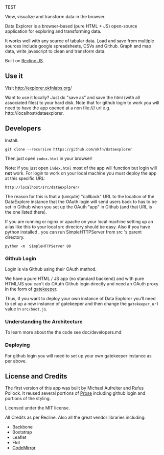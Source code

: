 TEST

View, visualize and transform data in the browser.

Data Explorer is a browser-based (pure HTML + JS) open-source application for
exploring and transforming data.

It works well with any source of tabular data. Load and save from multiple
sources include google spreadsheets, CSVs and Github. Graph and map data, write
javascript to clean and transform data.

Built on [Recline JS](http://okfnlabs.org/recline/).

## Use it

Visit <http://explorer.okfnlabs.org/>

Want to use it locally? Just do "save as" and save the html (with all
associated files) to your hard disk. Note that for github login to work you
will need to have the app opened at a non file:/// url e.g.
http://localhost/dataexplorer.

## Developers

Install:

    git clone --recursive https://github.com/okfn/dataexplorer

Then just open `index.html` in your browser!

Note: if you just open `index.html` most of the app will function but login
will **not** work. For login to work on your local machine you must deploy the
app at this specific URL:

    http://localhost/src/dataexplorer/

The reason for this is that a (uniqute) "callback" URL to the location of the
DataExplore instance that the OAuth login will send users back to has to be set
in Github when you set up the OAuth "app" in Github (and that URL is the one
listed there).

If you are running or nginx or apache on your local machine setting up an alias
like this to your local src directory should be easy.
Also if you have python installed , you can run SimpleHTTPServer from src 's parent 
directory.

    python -m  SimpleHTTPServer 80


### Github Login

Login is via Github using their OAuth method.

We have a pure HTML / JS app (no standard backend) and with pure HTML/JS you
can't do OAuth Github login directly and need an OAuth proxy in the form of
[gatekeeper][].

[gatekeeper]: https://github.com/prose/gatekeeper

Thus, if you want to deploy your own instance of Data Explorer you'll need to
set up a new instance of gatekeeper and then change the `gatekeeper_url` value
in `src/boot.js`.

### Understanding the Architecture

To learn more about the the code see doc/developers.md

### Deploying

For github login you will need to set up your own gatekeeper instance as per above.

## License and Credits

The first version of this app was built by Michael Aufreiter and Rufus Pollock.
It reused several portions of [Prose][] including github login and portions of
the styling.

[Prose]: https://github.com/prose/prose

Licensed under the MIT license.

All Credits as per Recline. Also all the great vendor libraries including:

* Backbone
* Bootstrap
* Leaflet
* Flot
* [CodeMirror](http://codemirror.net/)

